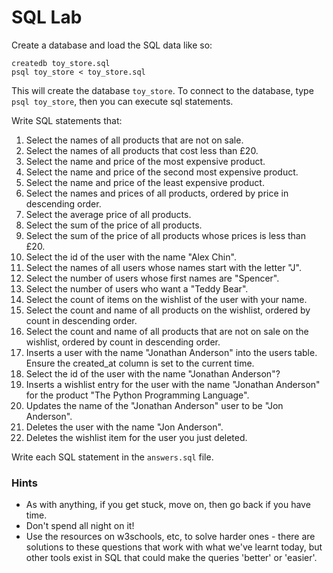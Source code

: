 # SQL Lab

Create a database and load the SQL data like so:

```
createdb toy_store.sql
psql toy_store < toy_store.sql
```
This will create the database `toy_store`. To connect to the database, type `psql toy_store`, then you can execute sql statements.

Write SQL statements that:

1. Select the names of all products that are not on sale.
2. Select the names of all products that cost less than £20.
3. Select the name and price of the most expensive product.
4. Select the name and price of the second most expensive product.
5. Select the name and price of the least expensive product.
6. Select the names and prices of all products, ordered by price in descending order.
7. Select the average price of all products.
8. Select the sum of the price of all products.
9. Select the sum of the price of all products whose prices is less than £20.
10. Select the id of the user with the name "Alex Chin".
11. Select the names of all users whose names start with the letter "J".
12. Select the number of users whose first names are "Spencer".
13. Select the number of users who want a "Teddy Bear".
14. Select the count of items on the wishlist of the user with your name.
15. Select the count and name of all products on the wishlist, ordered by count in descending order.
16. Select the count and name of all products that are not on sale on the wishlist, ordered by count in descending order.
17. Inserts a user with the name "Jonathan Anderson" into the users table. Ensure the created_at column is set to the current time.
18. Select the id of the user with the name "Jonathan Anderson"?
19. Inserts a wishlist entry for the user with the name "Jonathan Anderson" for the product "The Python Programming Language".
20. Updates the name of the "Jonathan Anderson" user to be "Jon Anderson".
21. Deletes the user with the name "Jon Anderson".
22. Deletes the wishlist item for the user you just deleted.

Write each SQL statement in the `answers.sql` file.


### Hints
- As with anything, if you get stuck, move on, then go back if you have time.
- Don't spend all night on it!
- Use the resources on w3schools, etc, to solve harder ones - there are solutions to these questions that work with what we've learnt today, but other tools exist in SQL that could make the queries 'better' or 'easier'.
